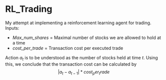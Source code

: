 # RL_Trading


My attempt at implementing a reinforcement learning agent for trading. Inputs: 
- *Max_num_shares* = Maximal number of stocks we are allowed to hold at a time
- *cost_per_trade* = Transaction cost per executed trade

Action $a_t$ is to be understood as the number of stocks held at time $t$. Using this, we conclude that the transaction cost can be calculated by
$$ |a_t - a_{t-1}| * cost_per_trade $$
